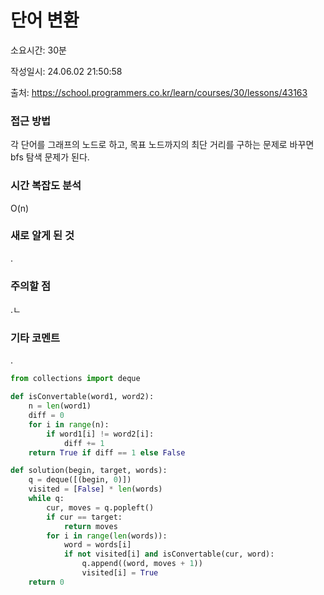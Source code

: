 # 단어 변환

소요시간: 30분

작성일시: 24.06.02 21:50:58

출처: https://school.programmers.co.kr/learn/courses/30/lessons/43163

### 접근 방법
각 단어를 그래프의 노드로 하고, 목표 노드까지의 최단 거리를 구하는 문제로 바꾸면 bfs 탐색 문제가 된다.

### 시간 복잡도 분석
O(n)

### 새로 알게 된 것
.

### 주의할 점
.ㄴ

### 기타 코멘트
.

```python
from collections import deque

def isConvertable(word1, word2):
    n = len(word1)
    diff = 0
    for i in range(n):
        if word1[i] != word2[i]:
            diff += 1
    return True if diff == 1 else False

def solution(begin, target, words):
    q = deque([(begin, 0)])
    visited = [False] * len(words)
    while q:
        cur, moves = q.popleft()
        if cur == target:
            return moves
        for i in range(len(words)):
            word = words[i]
            if not visited[i] and isConvertable(cur, word):
                q.append((word, moves + 1))
                visited[i] = True
    return 0
```
